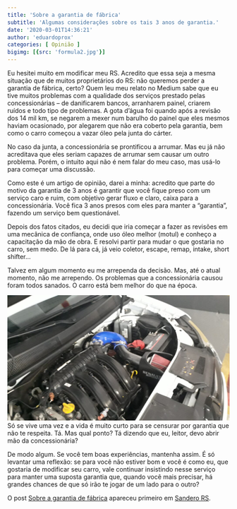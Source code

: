```yaml
---
title: 'Sobre a garantia de fábrica'
subtitle: 'Algumas considerações sobre os tais 3 anos de garantia.'
date: '2020-03-01T14:36:21'
author: 'eduardoprox'
categories: [ Opinião ]
bigimg: [{src: 'formula2.jpg'}]
---
```


Eu hesitei muito em modificar meu RS. Acredito que essa seja
a mesma situação que de muitos proprietários do RS: não queremos perder a
garantia de fábrica, certo? Quem leu meu relato no Medium sabe que eu tive
muitos problemas com a qualidade dos serviços prestado pelas concessionárias –
de danificarem bancos, arranharem painel, criarem ruídos e todo tipo de
problemas. A gota d’água foi quando após a revisão dos 14 mil km, se negarem a
mexer num barulho do painel que eles mesmos haviam ocasionado, por alegarem que
não era coberto pela garantia, bem como o carro começou a vazar óleo pela junta
do cárter. 


No caso da junta, a concessionária se prontificou a arrumar.
Mas eu já não acreditava que eles seriam capazes de arrumar sem causar um outro
problema. Porém, o intuito aqui não é nem falar do meu caso, mas usá-lo para
começar uma discussão.


Como este é um artigo de opinião, darei a minha: acredito
que parte do motivo da garantia de 3 anos é garantir que você fique preso com
um serviço caro e ruim, com objetivo gerar fluxo e claro, caixa para a
concessionária. Você fica 3 anos presos com eles para manter a “garantia”,
fazendo um serviço bem questionável.


Depois dos fatos citados, eu decidi que iria começar a fazer as revisões em uma mecânica de confiança, onde uso óleo melhor (motul) e conheço a capacitação da mão de obra. E resolvi partir para mudar o que gostaria no carro, sem medo. De lá para cá, já veio coletor, escape, remap, intake, short shifter…


Talvez em algum momento eu me arrependa da decisão. Mas, até
o atual momento, não me arrependo. Os problemas que a concessionária causou
foram todos sanados. O carro está bem melhor do que na época.


![Só se vive uma vez e a vida é muito curto para se censurar por garantia que não te respeita.](20200101_143457-1024x576.jpg)Só se vive uma vez e a vida é muito curto para se censurar por garantia que não te respeita.
Tá. Mas qual ponto? Tá dizendo que eu, leitor, devo abrir
mão da concessionária?


De modo algum. Se você tem boas experiências, mantenha
assim. É só levantar uma reflexão: se para você não estiver bom e você é como
eu, que gostaria de modificar seu carro, vale continuar insistindo nesse
serviço para manter uma suposta garantia que, quando você mais precisar, há
grandes chances de que só irão te jogar de um lado para o outro?


O post [Sobre a garantia de fábrica](https://sanderors.com/sobre-a-garantia-de-fabrica/) apareceu primeiro em [Sandero RS](https://sanderors.com).

